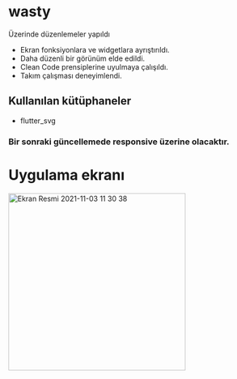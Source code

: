 # wasty

Üzerinde düzenlemeler yapıldı 
- Ekran fonksiyonlara ve widgetlara ayrıştırıldı.
- Daha düzenli bir görünüm elde edildi.
- Clean Code prensiplerine uyulmaya çalışıldı.
- Takım çalışması deneyimlendi.



## Kullanılan kütüphaneler

- flutter_svg 

### Bir sonraki güncellemede responsive üzerine olacaktır.

# Uygulama ekranı

<img width="350" alt="Ekran Resmi 2021-11-03 11 30 38" src="https://user-images.githubusercontent.com/62101026/140029696-a2df3b68-0c07-4960-aa17-621a1d30de91.png">
